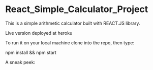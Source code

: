 # React_Simple_Calculator_Project

This is a simple arithmetic calculator built with REACT.JS library.

Live version deployed at heroku

To run it on your local machine clone into the repo, then type:

npm install && npm start

A sneak peek:
